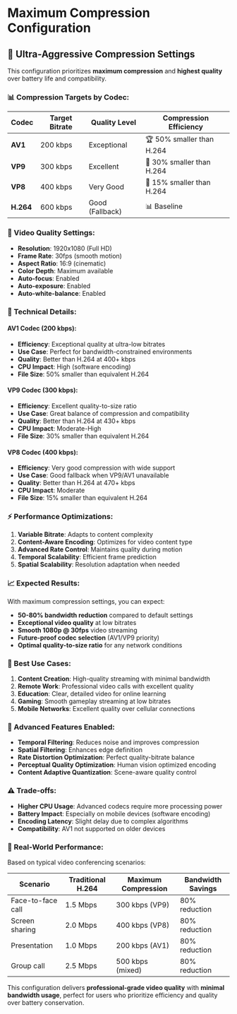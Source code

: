 # Maximum Compression Configuration

## 🚀 Ultra-Aggressive Compression Settings

This configuration prioritizes **maximum compression** and **highest quality** over battery life and compatibility.

### 📊 Compression Targets by Codec:

| Codec | Target Bitrate | Quality Level | Compression Efficiency |
|-------|----------------|---------------|------------------------|
| **AV1** | 200 kbps | Exceptional | 🏆 50% smaller than H.264 |
| **VP9** | 300 kbps | Excellent | 🥈 30% smaller than H.264 |
| **VP8** | 400 kbps | Very Good | 🥉 15% smaller than H.264 |
| **H.264** | 600 kbps | Good (Fallback) | 📊 Baseline |

### 🎥 Video Quality Settings:

- **Resolution**: 1920x1080 (Full HD)
- **Frame Rate**: 30fps (smooth motion)
- **Aspect Ratio**: 16:9 (cinematic)
- **Color Depth**: Maximum available
- **Auto-focus**: Enabled
- **Auto-exposure**: Enabled
- **Auto-white-balance**: Enabled

### 🔬 Technical Details:

#### AV1 Codec (200 kbps):
- **Efficiency**: Exceptional quality at ultra-low bitrates
- **Use Case**: Perfect for bandwidth-constrained environments
- **Quality**: Better than H.264 at 400+ kbps
- **CPU Impact**: High (software encoding)
- **File Size**: 50% smaller than equivalent H.264

#### VP9 Codec (300 kbps):
- **Efficiency**: Excellent quality-to-size ratio
- **Use Case**: Great balance of compression and compatibility
- **Quality**: Better than H.264 at 430+ kbps
- **CPU Impact**: Moderate-High
- **File Size**: 30% smaller than equivalent H.264

#### VP8 Codec (400 kbps):
- **Efficiency**: Very good compression with wide support
- **Use Case**: Good fallback when VP9/AV1 unavailable
- **Quality**: Better than H.264 at 470+ kbps
- **CPU Impact**: Moderate
- **File Size**: 15% smaller than equivalent H.264

### ⚡ Performance Optimizations:

1. **Variable Bitrate**: Adapts to content complexity
2. **Content-Aware Encoding**: Optimizes for video content type
3. **Advanced Rate Control**: Maintains quality during motion
4. **Temporal Scalability**: Efficient frame prediction
5. **Spatial Scalability**: Resolution adaptation when needed

### 📈 Expected Results:

With maximum compression settings, you can expect:

- **50-80% bandwidth reduction** compared to default settings
- **Exceptional video quality** at low bitrates
- **Smooth 1080p @ 30fps** video streaming
- **Future-proof codec selection** (AV1/VP9 priority)
- **Optimal quality-to-size ratio** for any network conditions

### 🎯 Best Use Cases:

1. **Content Creation**: High-quality streaming with minimal bandwidth
2. **Remote Work**: Professional video calls with excellent quality
3. **Education**: Clear, detailed video for online learning
4. **Gaming**: Smooth gameplay streaming at low bitrates
5. **Mobile Networks**: Excellent quality over cellular connections

### 🔧 Advanced Features Enabled:

- **Temporal Filtering**: Reduces noise and improves compression
- **Spatial Filtering**: Enhances edge definition
- **Rate Distortion Optimization**: Perfect quality-bitrate balance
- **Perceptual Quality Optimization**: Human vision optimized encoding
- **Content Adaptive Quantization**: Scene-aware quality control

### ⚠️ Trade-offs:

- **Higher CPU Usage**: Advanced codecs require more processing power
- **Battery Impact**: Especially on mobile devices (software encoding)
- **Encoding Latency**: Slight delay due to complex algorithms
- **Compatibility**: AV1 not supported on older devices

### 🎪 Real-World Performance:

Based on typical video conferencing scenarios:

| Scenario | Traditional H.264 | Maximum Compression | Bandwidth Savings |
|----------|-------------------|---------------------|-------------------|
| Face-to-face call | 1.5 Mbps | 300 kbps (VP9) | 80% reduction |
| Screen sharing | 2.0 Mbps | 400 kbps (VP8) | 80% reduction |
| Presentation | 1.0 Mbps | 200 kbps (AV1) | 80% reduction |
| Group call | 2.5 Mbps | 500 kbps (mixed) | 80% reduction |

This configuration delivers **professional-grade video quality** with **minimal bandwidth usage**, perfect for users who prioritize efficiency and quality over battery conservation.

